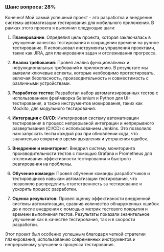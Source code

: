 ### Шанс вопроса: 28%

Конечно! Мой самый успешный проект - это разработка и внедрение системы автоматизации тестирования для мобильного приложения. В рамках этого проекта я выполнил следующие шаги:

1. **Планирование**: Определил цель проекта, которая заключалась в улучшении качества тестирования и сокращении времени на ручное тестирование. Я использовал инструменты управления проектами, такие как JIRA, для планирования задач и отслеживания прогресса.

2. **Анализ требований**: Провел анализ функциональных и нефункциональных требований к приложению. В результате мы выявили ключевые аспекты, которые необходимо протестировать, включая безопасность, производительность и совместимость с различными устройствами.

3. **Разработка тестов**: Разработал набор автоматизированных тестов с использованием фреймворка Selenium и Python для UI-тестирования, а также инструментов мокирования, таких как Mockito, для модульного тестирования.

4. **Интеграция с CI/CD**: Интегрировал систему автоматизации тестирования в процесс непрерывной интеграции и непрерывного развертывания (CI/CD) с использованием Jenkins. Это позволило нам запускать тесты каждый раз при обновлении кода, что значительно сократило время выявления и устранения ошибок.

5. **Внедрение и мониторинг**: Внедрил систему мониторинга производительности тестов с помощью Grafana и Prometheus для отслеживания эффективности тестирования и быстрого реагирования на проблемы.

6. **Обучение команде**: Провел обучение команды разработчиков и тестировщиков навыкам автоматизации тестирования, что позволило распределить ответственность за тестирование и ускорить процесс разработки.

7. **Оценка результатов**: Провел оценку эффективности внедренной системы автоматизации, сравнив количество обнаруженных ошибок до и после внедрения с помощью метрик тестового покрытия и времени выполнения тестов. Результаты показали значительное улучшение как в качестве тестирования, так и в скорости разработки.

Этот проект был особенно успешным благодаря четкой стратегии планирования, использованию современных инструментов и непрерывному улучшению процесса тестирования.